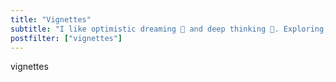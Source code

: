 ```yaml
---
title: "Vignettes"
subtitle: "I like optimistic dreaming 💭 and deep thinking 🤔. Exploring, learning, and laughing through life. 🔍📚🤭"
postfilter: ["vignettes"]
---
```


vignettes

